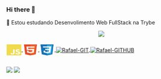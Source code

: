 ### Hi there 👋

🌱 Estou estudando Desenvolimento Web FullStack na Trybe

<div align="center">
  <a href="https://github.com/Rafael-Souza-97">
  <img height="180em" src="https://github-readme-stats.vercel.app/api?username=Rafael-Souza-97&show_icons=true&theme=onedark&include_all_commits=true&count_private=true"/>
</div>
  
<div style="display: inline_block"><br>
  <img align="center" alt="Rafael-Js" height="30" width="40" src="https://raw.githubusercontent.com/devicons/devicon/master/icons/javascript/javascript-plain.svg">
  <img align="center" alt="Rafael-HTML" height="30" width="40" src="https://raw.githubusercontent.com/devicons/devicon/master/icons/html5/html5-original.svg">
  <img align="center" alt="Rafael-CSS" height="30" width="40" src="https://raw.githubusercontent.com/devicons/devicon/master/icons/css3/css3-original.svg">
  <img align="center" alt="Rafael-GIT" height="50" width="60" src="https://cdn.jsdelivr.net/gh/devicons/devicon/icons/git/git-original-wordmark.svg" />
  <img align="center" alt="Rafael-GITHUB" height="30" width="40" src="https://cdn.jsdelivr.net/gh/devicons/devicon/icons/github/github-original-wordmark.svg" />
</div>
  
  ##
 
<div> 
   <a href = "apsouza.rafael.97@gmail.com"><img src="https://img.shields.io/badge/-Gmail-%23333?style=for-the-badge&logo=gmail&logoColor=white" target="_blank"></a>
  <a href="https://www.linkedin.com/in/rafael-souza-280629236/" target="_blank"><img src="https://img.shields.io/badge/-LinkedIn-%230077B5?style=for-the-badge&logo=linkedin&logoColor=white" target="_blank"></a> 
 
</div>
